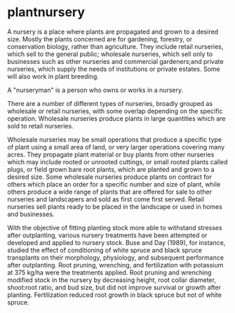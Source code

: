 # plantnursery

A nursery is a place where plants are propagated and grown to a desired size. Mostly the plants concerned are for gardening, forestry, or conservation biology, rather than agriculture. They include retail nurseries, which sell to the general public; wholesale nurseries, which sell only to businesses such as other nurseries and commercial gardeners;and private nurseries, which supply the needs of institutions or private estates. Some will also work in plant breeding.

A "nurseryman" is a person who owns or works in a nursery.

There are a number of different types of nurseries, broadly grouped as wholesale or retail nurseries, with some overlap depending on the specific operation. Wholesale nurseries produce plants in large quantities which are sold to retail nurseries.

Wholesale nurseries may be small operations that produce a specific type of plant using a small area of land, or very larger operations covering many acres. They propagate plant material or buy plants from other nurseries which may include rooted or unrooted cuttings, or small rooted plants called plugs, or field grown bare root plants, which are planted and grown to a desired size. Some wholesale nurseries produce plants on contract for others which place an order for a specific number and size of plant, while others produce a wide range of plants that are offered for sale to other nurseries and landscapers and sold as first come first served. Retail nurseries sell plants ready to be placed in the landscape or used in homes and businesses.

With the objective of fitting planting stock more able to withstand stresses after outplanting, various nursery treatments have been attempted or developed and applied to nursery stock. Buse and Day (1989), for instance, studied the effect of conditioning of white spruce and black spruce transplants on their morphology, physiology, and subsequent performance after outplanting. Root pruning, wrenching, and fertilization with potassium at 375 kg/ha were the treatments applied. Root pruning and wrenching modified stock in the nursery by decreasing height, root collar diameter, shoot:root ratio, and bud size, but did not improve survival or growth after planting. Fertilization reduced root growth in black spruce but not of white spruce.
